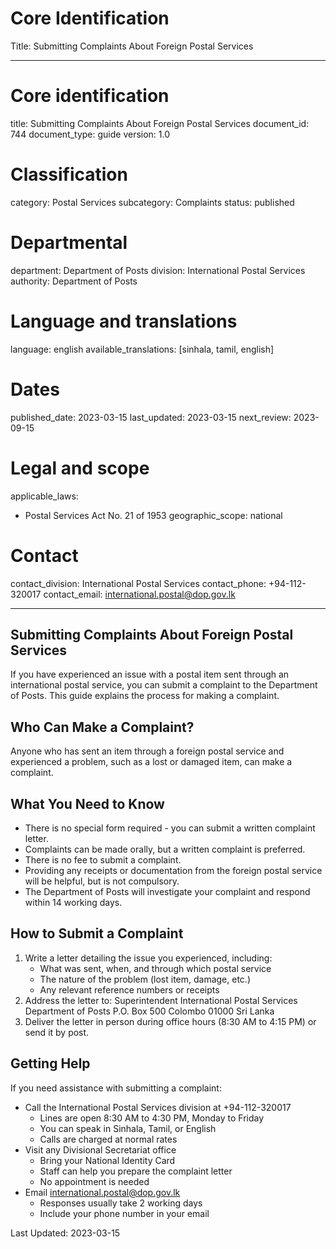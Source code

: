 # Core Identification
Title: Submitting Complaints About Foreign Postal Services

---
# Core identification
title: Submitting Complaints About Foreign Postal Services
document_id: 744
document_type: guide
version: 1.0

# Classification
category: Postal Services
subcategory: Complaints
status: published

# Departmental
department: Department of Posts
division: International Postal Services
authority: Department of Posts

# Language and translations
language: english
available_translations: [sinhala, tamil, english]

# Dates
published_date: 2023-03-15
last_updated: 2023-03-15
next_review: 2023-09-15

# Legal and scope
applicable_laws:
  - Postal Services Act No. 21 of 1953
geographic_scope: national

# Contact
contact_division: International Postal Services
contact_phone: +94-112-320017
contact_email: international.postal@dop.gov.lk

---

## Submitting Complaints About Foreign Postal Services

If you have experienced an issue with a postal item sent through an international postal service, you can submit a complaint to the Department of Posts. This guide explains the process for making a complaint.

## Who Can Make a Complaint?

Anyone who has sent an item through a foreign postal service and experienced a problem, such as a lost or damaged item, can make a complaint.

## What You Need to Know

- There is no special form required - you can submit a written complaint letter.
- Complaints can be made orally, but a written complaint is preferred.
- There is no fee to submit a complaint.
- Providing any receipts or documentation from the foreign postal service will be helpful, but is not compulsory.
- The Department of Posts will investigate your complaint and respond within 14 working days.

## How to Submit a Complaint

1. Write a letter detailing the issue you experienced, including:
   - What was sent, when, and through which postal service
   - The nature of the problem (lost item, damage, etc.)
   - Any relevant reference numbers or receipts
2. Address the letter to:
   Superintendent
   International Postal Services
   Department of Posts
   P.O. Box 500
   Colombo 01000
   Sri Lanka
3. Deliver the letter in person during office hours (8:30 AM to 4:15 PM) or send it by post.

## Getting Help

If you need assistance with submitting a complaint:

- Call the International Postal Services division at +94-112-320017
  - Lines are open 8:30 AM to 4:30 PM, Monday to Friday
  - You can speak in Sinhala, Tamil, or English
  - Calls are charged at normal rates
- Visit any Divisional Secretariat office
  - Bring your National Identity Card
  - Staff can help you prepare the complaint letter
  - No appointment is needed
- Email international.postal@dop.gov.lk
  - Responses usually take 2 working days
  - Include your phone number in your email

Last Updated: 2023-03-15